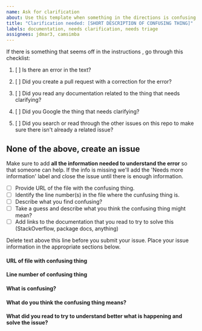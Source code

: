 ```yaml
---
name: Ask for clarification
about: Use this template when something in the directions is confusing or needs clarifying.
title: "Clarification needed: [SHORT DESCRIPTION OF CONFUSING THING]"
labels: documentation, needs clarification, needs triage
assignees: jdmar3, camsimba
---
```


If there is something that seems off in the instructions , go through this checklist:

1. [ ] Is there an error in the text?
2. [ ] Did you create a pull request with a correction for the error?

3. [ ] Did you read any documentation related to the thing that needs clarifying?
4. [ ] Did you Google the thing that needs clarifying?
5. [ ] Did you search or read through the other issues on this repo to make sure there isn't already a related issue?

None of the above, create an issue
------------------------------------------------------------------

Make sure to add **all the information needed to understand the error** so that someone can help. If the info is missing we'll add the 'Needs more information' label and close the issue until there is enough information.

- [ ] Provide URL of the file with the confusing thing.
- [ ] Identify the line number(s) in the file where the cunfusing thing is. 
- [ ] Describe what you find confusing?
- [ ] Take a guess and describe what you think the confusing thing might mean?
- [ ] Add links to the documentation that you read to try to solve this (StackOverflow, package docs, anything)

Delete text above this line before you submit your issue. Place your issue information in the appropriate sections below. 

#### URL of file with confusing thing



#### Line number of confusing thing



#### What is confusing?



#### What do you think the confusing thing means?



#### What did you read to try to understand better what is happening and solve the issue?

